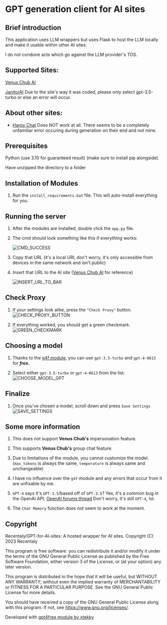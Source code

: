 # GPT generation client for AI sites

## Brief introduction

This application uses LLM wrappers but uses Flask to host the LLM locally and make it usable within other AI sites.

I do not condone acts which go against the LLM provider's TOS.

## Supported Sites:

[Venus Chub AI](https://venus.chub.ai)

[JanitorAI](https://janitorai.com) Due to the site's way it was coded, please only select gpt-3.5-turbo or else an error will occur. 

## About other sites:

- [Harpy Chat](https://harpy.chat) Does NOT work at all. There seems to be a completely unfamiliar error occuring during generation on their end and not mine.

## Prerequisites

Python (use 3.10 for guaranteed result) (make sure to install pip alongside)

Have unzipped the directory to a folder

## Installation of Modules

1. Run the ``install_requirements.bat`` file. This will auto-install everything for you.

## Running the server

1. After the modules are installed, double click the ```app.py``` file.
2. The cmd should look something like this if everything works:
   
   ![CMD_SUCCESS](https://i.imgur.com/kqCpct9.jpg)
3. Copy that URL (it's a local URl, don't worry, it's only accessible from devices in the same network and isn't public)
4. Insert that URL to the AI site ([Venus Chub AI](https://venus.chub.ai) for reference)

   ![INSERT_URL_TO_BAR](https://i.imgur.com/o1qjELe.png)

## Check Proxy

1. If your settings look alike, press the ``"Check Proxy"`` button. ![CHECK_PROXY_BUTTON](https://i.imgur.com/7L2KqfN.jpg)

2. If everything worked, you should get a green checkmark. ![GREEN_CHECKMARK](https://i.imgur.com/RPlhFQZ.png)

## Choosing a model

1. Thanks to the [g4f module](https://github.com/xtekky/gpt4free), you can use ``gpt-3.5-turbo`` and ``gpt-4-0613`` for ***free.***

2. Select either ``gpt-3.5-turbo`` or ``gpt-4-0613`` from the list: ![CHOOSE_MODEL_GPT](https://i.imgur.com/OyWPJP9.png)

## Finalize

1. Once you've chosen a model, scroll down and press ``Save Settings`` ![SAVE_SETTINGS](https://i.imgur.com/GKxpx5y.jpg)


## Some more information

1. This does not support **Venus Chub's** impersonation feature.

2. This supports **Venus Chub's** group chat feature.

3. Due to limitations of the module, you cannot customize the model. (``max_tokens`` is always the same, ``temperature`` is always same and unchangeable)

4. I have no influence over the ``g4f`` module and any errors that occur from it are unfixable by me.

5. ``GPT-4`` says it's ``GPT-3.5``/based off of ``GPT-3.5``? Yes, it's a common bug in the OpenAI API. [OpenAI forums thread](https://community.openai.com/t/gpt-4-through-api-says-its-gpt-3/286881)
   Don't worry, it's still ``GPT-4``, lol.

6. The ``Chat Memory`` function does not seem to work at the moment.

## Copyright

Recentaly/GPT-for-AI-sites: A hosted wrapper for AI sites.
Copyright (C) 2023 Recentaly

This program is free software: you can redistribute it and/or modify
it under the terms of the GNU General Public License as published by
the Free Software Foundation, either version 3 of the License, or
(at your option) any later version.

This program is distributed in the hope that it will be useful,
but WITHOUT ANY WARRANTY; without even the implied warranty of
MERCHANTABILITY or FITNESS FOR A PARTICULAR PURPOSE.  See the
GNU General Public License for more details.

You should have received a copy of the GNU General Public License
along with this program.  If not, see <https://www.gnu.org/licenses/>.

Developed with [gpt4free module by xtekky](https://github.com/xtekky/gpt4free)
   
